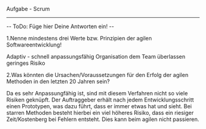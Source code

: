 Aufgabe - Scrum
***

-- ToDo: Füge hier Deine Antworten ein! --

1.Nenne mindestens drei Werte bzw. Prinzipien der agilen Softwareentwicklung!

Adaptiv - schnell anpassungsfähig
Organisation dem Team überlassen
geringes Risiko

2.Was könnten die Ursachen/Voraussetzungen für den Erfolg der agilen Methoden in den letzten 20 Jahren sein?

Da es sehr Anpassungfähig ist, sind mit diesem Verfahren nicht so viele Risiken geknüpft. Der
Auftraggeber erhält nach jedem Entwicklungsschritt einen Prototypen, was dazu führt, dass er immer
etwas hat und sieht. Bei starren Methoden besteht hierbei ein viel höheres Risiko, dass ein riesiger Zeit/Kostenberg bei Fehlern entsteht. Dies kann beim agilen nicht passieren.



